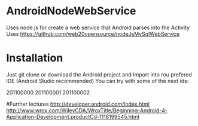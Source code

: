 AndroidNodeWebService
=====================

Uses node.js for create a web service that Android parses into the Activity
Uses https://github.com/web20opensource/nodeJsMySqlWebService

# Installation
Just git clone or download the Android project and Import into rou prefered IDE (Android Studio recommended)
You can try with some of the next ids:

201100000
201100001
201100002

#Further lectures
http://developer.android.com/index.html
http://www.wrox.com/WileyCDA/WroxTitle/Beginning-Android-4-Application-Development.productCd-1118199545.html

